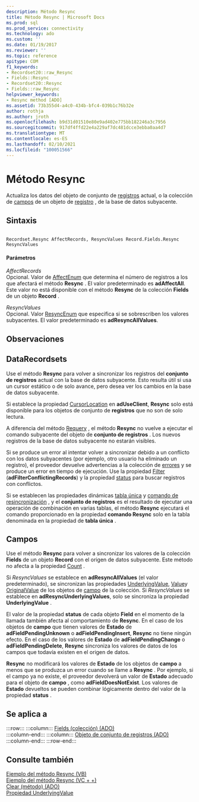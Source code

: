 ```yaml
---
description: Método Resync
title: Método Resync | Microsoft Docs
ms.prod: sql
ms.prod_service: connectivity
ms.technology: ado
ms.custom: ''
ms.date: 01/19/2017
ms.reviewer: ''
ms.topic: reference
apitype: COM
f1_keywords:
- Recordset20::raw_Resync
- Fields::Resync
- Recordset20::Resync
- Fields::raw_Resync
helpviewer_keywords:
- Resync method [ADO]
ms.assetid: 73b355d4-a4c0-434b-bfc4-039b1c76b32e
author: rothja
ms.author: jroth
ms.openlocfilehash: b9d31d01510e80e9ad402e775bb182246a3c7956
ms.sourcegitcommit: 917df4ffd22e4a229af7dc481dcce3ebba0aa4d7
ms.translationtype: MT
ms.contentlocale: es-ES
ms.lasthandoff: 02/10/2021
ms.locfileid: "100051566"
---
```

# <a name="resync-method"></a>Método Resync
Actualiza los datos del objeto de conjunto de [registros](./recordset-object-ado.md) actual, o la colección de [campos](./fields-collection-ado.md) de un objeto de [registro](./record-object-ado.md) , de la base de datos subyacente.  
  
## <a name="syntax"></a>Sintaxis  
  
```  
  
Recordset.Resync AffectRecords, ResyncValues Record.Fields.Resync ResyncValues  
```  
  
#### <a name="parameters"></a>Parámetros  
 *AffectRecords*  
 Opcional. Valor de [AffectEnum](./affectenum.md) que determina el número de registros a los que afectará el método **Resync** . El valor predeterminado es **adAffectAll**. Este valor no está disponible con el método **Resync** de la colección **Fields** de un objeto **Record** .  
  
 *ResyncValues*  
 Opcional. Valor [ResyncEnum](./resyncenum.md) que especifica si se sobrescriben los valores subyacentes. El valor predeterminado es **adResyncAllValues**.  
  
## <a name="remarks"></a>Observaciones  
  
## <a name="recordset"></a>DataRecordsets  
 Use el método **Resync** para volver a sincronizar los registros del **conjunto de registros** actual con la base de datos subyacente. Esto resulta útil si usa un cursor estático o de solo avance, pero desea ver los cambios en la base de datos subyacente.  
  
 Si establece la propiedad [CursorLocation](./cursorlocation-property-ado.md) en **adUseClient**, **Resync** solo está disponible para los objetos de conjunto de **registros** que no son de solo lectura.  
  
 A diferencia del método [Requery](./requery-method.md) , el método **Resync** no vuelve a ejecutar el comando subyacente del objeto de **conjunto de registros** . Los nuevos registros de la base de datos subyacente no estarán visibles.  
  
 Si se produce un error al intentar volver a sincronizar debido a un conflicto con los datos subyacentes (por ejemplo, otro usuario ha eliminado un registro), el proveedor devuelve advertencias a la colección de [errores](./errors-collection-ado.md) y se produce un error en tiempo de ejecución. Use la propiedad [Filter](./filter-property.md) (**adFilterConflictingRecords**) y la propiedad [status](./status-property-ado-recordset.md) para buscar registros con conflictos.  
  
 Si se establecen las propiedades dinámicas [tabla única](./unique-table-unique-schema-unique-catalog-properties-dynamic-ado.md) y [comando de resincronización](./resync-command-property-dynamic-ado.md) , y el **conjunto de registros** es el resultado de ejecutar una operación de combinación en varias tablas, el método **Resync** ejecutará el comando proporcionado en la propiedad **comando Resync** solo en la tabla denominada en la propiedad de **tabla única** .  
  
## <a name="fields"></a>Campos  
 Use el método **Resync** para volver a sincronizar los valores de la colección **Fields** de un objeto **Record** con el origen de datos subyacente. Este método no afecta a la propiedad [Count](./count-property-ado.md) .  
  
 Si *ResyncValues* se establece en **adResyncAllValues** (el valor predeterminado), se sincronizan las propiedades [UnderlyingValue](./underlyingvalue-property.md), [Value](./value-property-ado.md)y [OriginalValue](./originalvalue-property-ado.md) de los objetos de [campo](./field-object.md) de la colección. Si *ResyncValues* se establece en **adResyncUnderlyingValues**, solo se sincroniza la propiedad **UnderlyingValue** .  
  
 El valor de la propiedad **status** de cada objeto **Field** en el momento de la llamada también afecta al comportamiento de **Resync**. En el caso de los objetos de **campo** que tienen valores de **Estado** de **adFieldPendingUnknown** o **adFieldPendingInsert**, **Resync** no tiene ningún efecto. En el caso de los valores de **Estado** de **adFieldPendingChange** o **adFieldPendingDelete**, **Resync** sincroniza los valores de datos de los campos que todavía existen en el origen de datos.  
  
 **Resync** no modificará los valores de **Estado** de los objetos de **campo** a menos que se produzca un error cuando se llame a **Resync** . Por ejemplo, si el campo ya no existe, el proveedor devolverá un valor de **Estado** adecuado para el objeto de **campo** , como **adFieldDoesNotExist**. Los valores de **Estado** devueltos se pueden combinar lógicamente dentro del valor de la propiedad **status** .  
  
## <a name="applies-to"></a>Se aplica a  

:::row:::
    :::column:::
        [Fields (colección) (ADO)](./fields-collection-ado.md)  
    :::column-end:::
    :::column:::
        [Objeto de conjunto de registros (ADO)](./recordset-object-ado.md)  
    :::column-end:::
:::row-end:::

## <a name="see-also"></a>Consulte también  
 [Ejemplo del método Resync (VB)](./resync-method-example-vb.md)   
 [Ejemplo del método Resync (VC + +)](./resync-method-example-vc.md)   
 [Clear (método) (ADO)](./clear-method-ado.md)   
 [Propiedad UnderlyingValue](./underlyingvalue-property.md)